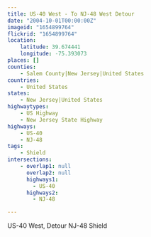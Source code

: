 ```yaml
---
title: US-40 West - To NJ-48 West Detour
date: "2004-10-01T00:00:00Z"
imageid: "1654899764"
flickrid: "1654899764"
location:
    latitude: 39.674441
    longitude: -75.393073
places: []
counties:
    - Salem County|New Jersey|United States
countries:
    - United States
states:
    - New Jersey|United States
highwaytypes:
    - US Highway
    - New Jersey State Highway
highways:
    - US-40
    - NJ-48
tags:
    - Shield
intersections:
    - overlap1: null
      overlap2: null
      highways1:
        - US-40
      highways2:
        - NJ-48

---
```

US-40 West, Detour NJ-48 Shield